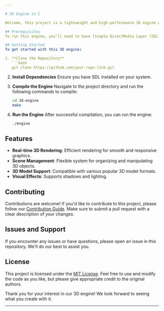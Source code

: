 ```yaml
---

# 3D Engine in C

Welcome, this project is a lightweight and high-performance 3D engine written in the C language. It is designed to be modular and extensible, offering features for real-time 3D rendering, scene management, 3D models, and visual effects.

## Prerequisites
To run this engine, you'll need to have [Simple DirectMedia Layer (SDL)](https://www.libsdl.org/) installed on your system. Please ensure you have the latest version of SDL installed before proceeding.

## Getting Started
To get started with this 3D engine:

1. **Clone the Repository**
   ```bash
   git clone https://github.com/your-repo-link.git
   ```

2. **Install Dependencies**
   Ensure you have SDL installed on your system.

3. **Compile the Engine**
   Navigate to the project directory and run the following commands to compile:
   ```bash
   cd 3d-engine
   make
   ```

4. **Run the Engine**
   After successful compilation, you can run the engine:
   ```bash
   ./engine
   ```

## Features
- **Real-time 3D Rendering**: Efficient rendering for smooth and responsive graphics.
- **Scene Management**: Flexible system for organizing and manipulating 3D objects.
- **3D Model Support**: Compatible with various popular 3D model formats.
- **Visual Effects**: Supports shadows and lighting.

## Contributing
Contributions are welcome! If you'd like to contribute to this project, please follow our [Contribution Guide](./CONTRIBUTING.md). Make sure to submit a pull request with a clear description of your changes.

## Issues and Support
If you encounter any issues or have questions, please open an issue in this repository. We'll do our best to assist you.

## License
This project is licensed under the [MIT License](./LICENSE). Feel free to use and modify the code as you like, but please give appropriate credit to the original authors.

Thank you for your interest in our 3D engine! We look forward to seeing what you create with it.

---
```

